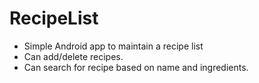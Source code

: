 # RecipeList

- Simple Android app to maintain a recipe list
- Can add/delete recipes.
- Can search for recipe based on name and ingredients.
